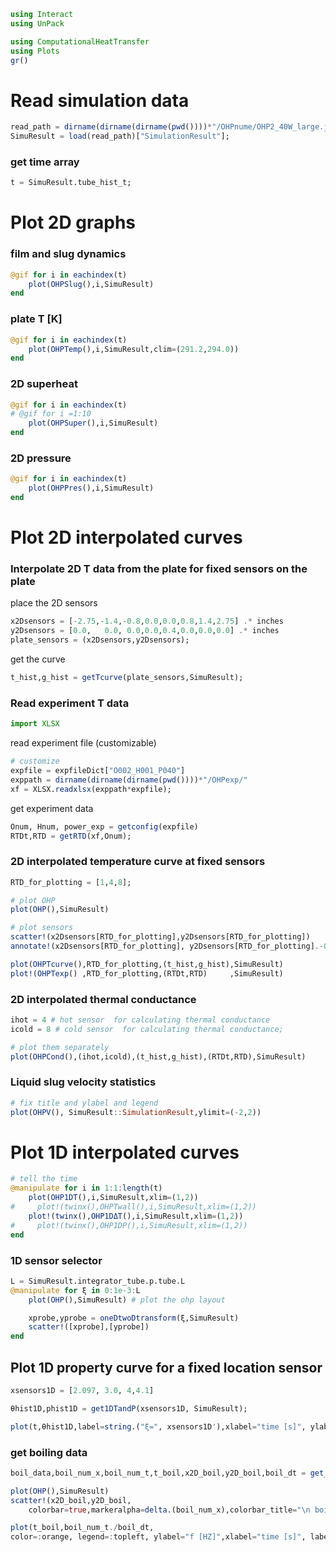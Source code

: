```julia
using Interact
using UnPack
```


```julia
using ComputationalHeatTransfer
using Plots
gr()  
```

# Read simulation data


```julia
read_path = dirname(dirname(dirname(pwd())))*"/OHPnume/OHP2_40W_large.jld2"
SimuResult = load(read_path)["SimulationResult"];
```

### get time array


```julia
t = SimuResult.tube_hist_t;
```

# Plot 2D graphs

### film and slug dynamics


```julia
@gif for i in eachindex(t)
    plot(OHPSlug(),i,SimuResult)
end
```

### plate T [K]


```julia
@gif for i in eachindex(t)
    plot(OHPTemp(),i,SimuResult,clim=(291.2,294.0))
end
```

### 2D superheat


```julia
@gif for i in eachindex(t)
# @gif for i =1:10
    plot(OHPSuper(),i,SimuResult)
end
```

### 2D pressure


```julia
@gif for i in eachindex(t)
    plot(OHPPres(),i,SimuResult)
end
```

# Plot 2D interpolated curves

### Interpolate 2D T data from the plate for fixed sensors on the plate

place the 2D sensors


```julia
x2Dsensors = [-2.75,-1.4,-0.8,0.0,0.0,0.8,1.4,2.75] .* inches
y2Dsensors = [0.0,   0.0, 0.0,0.0,0.4,0.0,0.0,0.0] .* inches
plate_sensors = (x2Dsensors,y2Dsensors);
```

get the curve


```julia
t_hist,g_hist = getTcurve(plate_sensors,SimuResult);
```

### Read experiment T data


```julia
import XLSX
```

read experiment file (customizable)


```julia
# customize 
expfile = expfileDict["O002_H001_P040"]
exppath = dirname(dirname(dirname(pwd())))*"/OHPexp/"
xf = XLSX.readxlsx(exppath*expfile);
```

get experiment data


```julia
Onum, Hnum, power_exp = getconfig(expfile)
RTDt,RTD = getRTD(xf,Onum);
```

### 2D interpolated temperature curve at fixed sensors


```julia
RTD_for_plotting = [1,4,8];
```


```julia
# plot OHP
plot(OHP(),SimuResult)

# plot sensors
scatter!(x2Dsensors[RTD_for_plotting],y2Dsensors[RTD_for_plotting])
annotate!(x2Dsensors[RTD_for_plotting], y2Dsensors[RTD_for_plotting].-0.005, RTD_for_plotting)
```


```julia
plot(OHPTcurve(),RTD_for_plotting,(t_hist,g_hist),SimuResult)
plot!(OHPTexp() ,RTD_for_plotting,(RTDt,RTD)     ,SimuResult)
```

### 2D interpolated thermal conductance


```julia
ihot = 4 # hot sensor  for calculating thermal conductance
icold = 8 # cold sensor  for calculating thermal conductance;
```


```julia
# plot them separately
plot(OHPCond(),(ihot,icold),(t_hist,g_hist),(RTDt,RTD),SimuResult)
```

### Liquid slug velocity statistics


```julia
# fix title and ylabel and legend
plot(OHPV(), SimuResult::SimulationResult,ylimit=(-2,2))  
```

# Plot 1D interpolated curves


```julia
# tell the time
@manipulate for i in 1:1:length(t)
    plot(OHP1DT(),i,SimuResult,xlim=(1,2))
#     plot!(twinx(),OHPTwall(),i,SimuResult,xlim=(1,2))
    plot!(twinx(),OHP1DΔT(),i,SimuResult,xlim=(1,2))
#     plot!(twinx(),OHP1DP(),i,SimuResult,xlim=(1,2))
end
```

### 1D sensor selector


```julia
L = SimuResult.integrator_tube.p.tube.L
@manipulate for ξ in 0:1e-3:L
    plot(OHP(),SimuResult) # plot the ohp layout

    xprobe,yprobe = oneDtwoDtransform(ξ,SimuResult)
    scatter!([xprobe],[yprobe])
end
```

## Plot 1D property curve for a fixed location sensor


```julia
xsensors1D = [2.097, 3.0, 4,4.1]
```


```julia
θhist1D,phist1D = get1DTandP(xsensors1D, SimuResult);
```


```julia
plot(t,θhist1D,label=string.("ξ=", xsensors1D'),xlabel="time [s]", ylabel="temperature [K]")
```

### get boiling data


```julia
boil_data,boil_num_x,boil_num_t,t_boil,x2D_boil,y2D_boil,boil_dt = get_boil_matrix(SimuResult::SimulationResult);
```


```julia
plot(OHP(),SimuResult)
scatter!(x2D_boil,y2D_boil,
    colorbar=true,markeralpha=delta.(boil_num_x),colorbar_title="\n boiling frequency [Hz]",right_margin=3Plots.mm,marker_z=boil_num_x./SimuResult.tube_hist_t[end],markerstrokewidth=0,markercolor=cgrad(:greys, rev = true))
```


```julia
plot(t_boil,boil_num_t./boil_dt,
color=:orange, legend=:topleft, ylabel="f [HZ]",xlabel="time [s]", label="overall boiling frequency")
```


```julia

```
